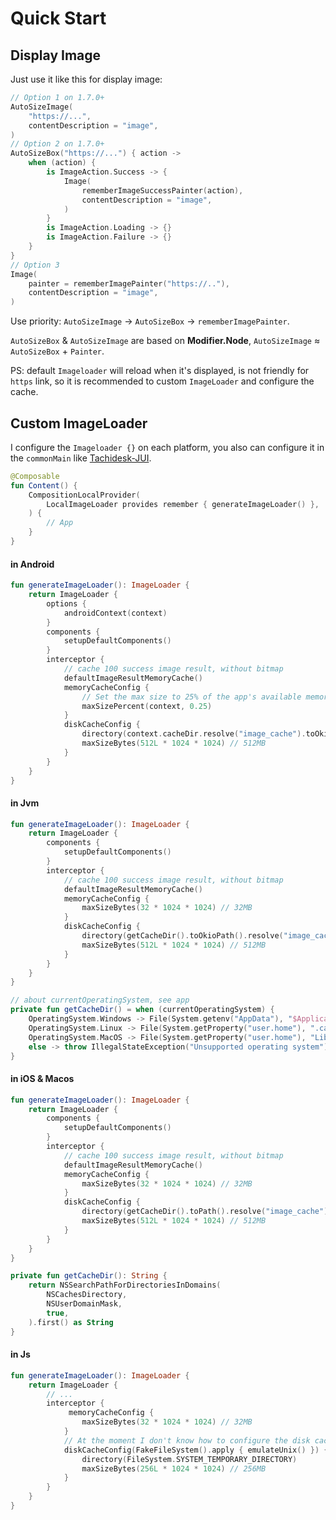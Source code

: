 # Quick Start

## Display Image

Just use it like this for display image:

```kotlin
// Option 1 on 1.7.0+
AutoSizeImage(
    "https://...",
    contentDescription = "image",
)
// Option 2 on 1.7.0+
AutoSizeBox("https://...") { action ->
    when (action) {
        is ImageAction.Success -> {
            Image(
                rememberImageSuccessPainter(action),
                contentDescription = "image",
            )
        }
        is ImageAction.Loading -> {}
        is ImageAction.Failure -> {}
    }
}
// Option 3
Image(
    painter = rememberImagePainter("https://.."),
    contentDescription = "image",
)
```

Use priority: `AutoSizeImage` -> `AutoSizeBox` -> `rememberImagePainter`.

`AutoSizeBox` & `AutoSizeImage` are based on **Modifier.Node**, `AutoSizeImage` ≈ `AutoSizeBox` + `Painter`.

PS: default `Imageloader` will reload when it's displayed, is not friendly for `https` link, so it is recommended to custom `ImageLoader` and configure the cache.

## Custom ImageLoader

I configure the `Imageloader {}` on each platform, you also can configure it in the `commonMain` like [Tachidesk-JUI](https://github.com/Suwayomi/Tachidesk-JUI/blob/master/presentation/src/commonMain/kotlin/ca/gosyer/jui/ui/base/image/ImageLoaderProvider.kt).

```kotlin
@Composable
fun Content() {
    CompositionLocalProvider(
        LocalImageLoader provides remember { generateImageLoader() },
    ) {
        // App
    }
}
```

#### in Android

```kotlin title="MainActivity.kt"
fun generateImageLoader(): ImageLoader {
    return ImageLoader {
        options {
            androidContext(context)
        }
        components {
            setupDefaultComponents()
        }
        interceptor {
            // cache 100 success image result, without bitmap
            defaultImageResultMemoryCache()
            memoryCacheConfig {
                // Set the max size to 25% of the app's available memory.
                maxSizePercent(context, 0.25)
            }
            diskCacheConfig {
                directory(context.cacheDir.resolve("image_cache").toOkioPath())
                maxSizeBytes(512L * 1024 * 1024) // 512MB
            }
        }
    }
}
```

#### in Jvm

```kotlin
fun generateImageLoader(): ImageLoader {
    return ImageLoader {
        components {
            setupDefaultComponents()
        }
        interceptor {
            // cache 100 success image result, without bitmap
            defaultImageResultMemoryCache()
            memoryCacheConfig {
                maxSizeBytes(32 * 1024 * 1024) // 32MB
            }
            diskCacheConfig {
                directory(getCacheDir().toOkioPath().resolve("image_cache"))
                maxSizeBytes(512L * 1024 * 1024) // 512MB
            }
        }
    }
}

// about currentOperatingSystem, see app
private fun getCacheDir() = when (currentOperatingSystem) {
    OperatingSystem.Windows -> File(System.getenv("AppData"), "$ApplicationName/cache")
    OperatingSystem.Linux -> File(System.getProperty("user.home"), ".cache/$ApplicationName")
    OperatingSystem.MacOS -> File(System.getProperty("user.home"), "Library/Caches/$ApplicationName")
    else -> throw IllegalStateException("Unsupported operating system")
}
```

#### in iOS & Macos

```kotlin
fun generateImageLoader(): ImageLoader {
    return ImageLoader {
        components {
            setupDefaultComponents()
        }
        interceptor {
            // cache 100 success image result, without bitmap
            defaultImageResultMemoryCache()
            memoryCacheConfig {
                maxSizeBytes(32 * 1024 * 1024) // 32MB
            }
            diskCacheConfig {
                directory(getCacheDir().toPath().resolve("image_cache"))
                maxSizeBytes(512L * 1024 * 1024) // 512MB
            }
        }
    }
}

private fun getCacheDir(): String {
    return NSSearchPathForDirectoriesInDomains(
        NSCachesDirectory,
        NSUserDomainMask,
        true,
    ).first() as String
}

```

#### in Js

```kotlin
fun generateImageLoader(): ImageLoader {
    return ImageLoader {
        // ...
        interceptor {
             memoryCacheConfig {
                maxSizeBytes(32 * 1024 * 1024) // 32MB
            }
            // At the moment I don't know how to configure the disk cache in js either
            diskCacheConfig(FakeFileSystem().apply { emulateUnix() }) {
                directory(FileSystem.SYSTEM_TEMPORARY_DIRECTORY)
                maxSizeBytes(256L * 1024 * 1024) // 256MB
            }
        }
    }
}
```
